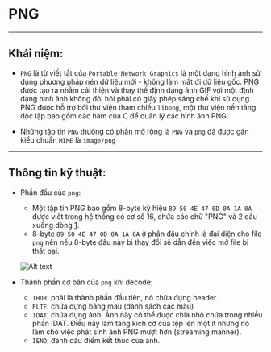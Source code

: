 # PNG
-------
## Khái niệm:
- `PNG` là từ viết tắt của `Portable Network Graphics` là một dạng hình ảnh sử dụng phương pháp nén dữ liệu mới - không làm mất đi dữ liệu gốc. PNG được tạo ra nhằm cải thiện và thay thế định dạng ảnh GIF với một định dạng hình ảnh không đòi hỏi phải có giấy phép sáng chế khi sử dụng. PNG được hỗ trợ bởi thư viện tham chiếu `libpng`, một thư viện nền tảng độc lập bao gồm các hàm của C để quản lý các hình ảnh PNG.

- Những tập tin `PNG` thường có phần mở rộng là `PNG` và `png` đã được gán kiểu chuẩn `MIME` là `image/png`
-------
## Thông tin kỹ thuật:
- Phần đầu của `png`:
    - Một tập tin PNG bao gồm 8-byte ký hiệu `89 50 4E 47 0D 0A 1A 0A` được viết trong hệ thống có cơ số 16, chứa các chữ "PNG" và 2 dấu xuống dòng [1](http://www.libpng.org/pub/png/spec/1.1/PNG-Rationale.html#R.PNG-file-signature).
    - 8-byte `89 50 4E 47 0D 0A 1A 0A` ở phần đầu chính là đại diện cho file `png` nên nếu 8-byte đầu này bị thay đổi sẽ dẫn đến việc mở file bị thất bại.
    
    ![Alt text](image.png)
- Thành phần cơ bản của `png` khi decode:
    - `IHDR`: phải là thành phần đầu tiên, nó chứa đựng header
    - `PLTE`: chứa đựng bảng màu (danh sách các màu)
    - `IDAT`: chứa đựng ảnh. Ảnh này có thể được chia nhỏ chứa trong nhiều phần IDAT. Điều này làm tăng kích cỡ của tệp lên một ít nhưng nó làm cho việc phát sinh ảnh PNG mượt hơn (streaming manner).
    - `IEND`: đánh dấu điểm kết thúc của ảnh.
